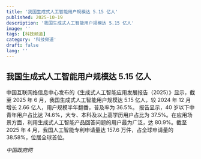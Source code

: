 ```yaml
---
title: '我国生成式人工智能用户规模达 5.15 亿人'
published: 2025-10-19
description: '我国生成式人工智能用户规模达 5.15 亿人'
image: ''
tags: [科技频道]
category: '科技频道'
draft: false
lang: ''
---
```


## 我国生成式人工智能用户规模达 5.15 亿人

中国互联网络信息中心发布的《生成式人工智能应用发展报告（2025）》显示，截至 2025 年 6 月，我国生成式人工智能用户规模达 5.15 亿人，较 2024 年 12 月增长 2.66 亿人，用户规模半年翻番，普及率为 36.5%。
报告显示，40 岁以下中青年用户占比达 74.6%，大专、本科及以上高学历用户占比为 37.5%。在应用场景方面，利用生成式人工智能产品回答问题的用户最为广泛，达 80.9%。截至 2025 年 4 月，我国人工智能专利申请量达 157.6 万件，占全球申请量的 38.58%，位居全球首位。

*中国政府网*
